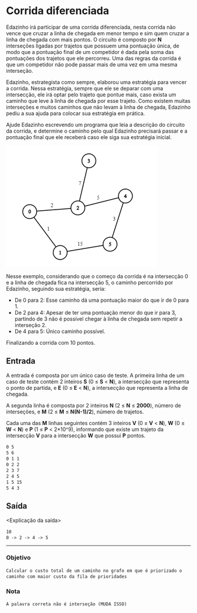 # Corrida diferenciada

Edazinho irá participar de uma corrida diferenciada, nesta corrida não vence que cruzar a linha de chegada em menor tempo e sim quem cruzar a linha de chegada com mais pontos. O circuito é composto por **N** interseções ligadas por trajetos que possuem uma pontuação única, de modo que a pontuação final de um competidor é dada pela soma das pontuações dos trajetos que ele percorreu. Uma das regras da corrida é que um competidor não pode passar mais de uma vez em uma mesma interseção.

Edazinho, estrategista como sempre, elaborou uma estratégia para vencer a corrida. Nessa estratégia, sempre que ele se deparar com uma intersecção, ele irá optar pelo trajeto que pontue mais, caso exista um caminho que leve à linha de chegada por esse trajeto. Como existem muitas interseções e muitos caminhos que não levam à linha de chegada, Edazinho pediu a sua ajuda para colocar sua estratégia em prática.

Ajude Edazinho escrevendo um programa que leia a descrição do circuito da corrida, e determine o caminho pelo qual Edazinho precisará passar e a pontuação final que ele receberá caso ele siga sua estratégia inicial. 

![Imagem de um grafo](graph.png)

Nesse exemplo, considerando que o começo da corrida é na intersecção 0 e a linha de chegada fica na intersecção 5, o caminho percorrido por Edazinho, seguindo sua estratégia, seria:

- De 0 para 2: Esse caminho dá uma pontuação maior do que ir de 0 para 1.
- De 2 para 4: Apesar de ter uma pontuação menor do que ir para 3, partindo de 3 não é possível chegar à linha de chegada sem repetir a interseção 2.
- De 4 para 5: Único caminho possível.

Finalizando a corrida com 10 pontos.

## Entrada

A entrada é composta por um único caso de teste. A primeira linha de um caso de teste contém 2 inteiros **S** (0 &le; **S** &lt; **N**), a intersecção que representa o ponto de partida, e **E** (0 &le; **E** &lt; **N**), a intersecção que representa a linha de chegada.

A segunda linha é composta por 2 inteiros **N** (2 &le; **N** &le; **2000**), número de interseções, e **M** (2 &le; **M** &le; **N(N-1)/2**), número de trajetos.

Cada uma das **M** linhas seguintes contém 3 inteiros **V** (0 &le; **V** &lt; **N**), **W** (0 &le; **W** &lt; **N**) e **P** (1 &le; **P** &lt; 2*10^9), informando que existe um trajeto da intersecção **V** para a intersecção **W** que possui **P** pontos.

```
0 5
5 6
0 1 1
0 2 2
2 3 7
2 4 5
1 5 15
5 4 3
```

## Saída

<Explicação da saída>

```
10
0 -> 2 -> 4 -> 5
```

---
### Objetivo
```
Calcular o custo total de um caminho no grafo em que é priorizado o caminho com maior custo da fila de prioridades
```

### Nota
```
A palavra correta não é interseção (MUDA ISSO)
```
